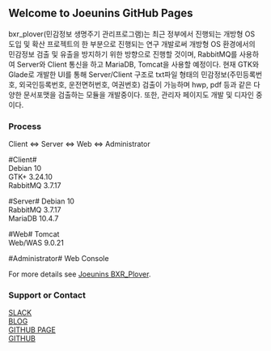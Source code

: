 ## Welcome to Joeunins GitHub Pages

bxr_plover(민감정보 생명주기 관리프로그램)는 최근 정부에서 진행되는 개방형 OS 도입 및 확산 프로젝트의 한 부분으로 진행되는 연구 개발로써 개방형 OS 환경에서의 민감정보 검출 및 유출을 방지하기 위한 방향으로 진행할 것이며, RabbitMQ를 사용하여 Server와 Client 통신을 하고 MariaDB, Tomcat을 사용할 예정이다. 현재 GTK와 Glade로 개발한 UI를 통해 Server/Client 구조로 txt파일 형태의 민감정보(주민등록번호, 외국인등록번호, 운전면허번호, 여권번호) 검출이 가능하며 hwp, pdf 등과 같은 다양한 문서포맷을 검출하는 모듈을 개발중이다. 또한, 관리자 페이지도 개발 및 디자인 중이다.

### Process

Client <=> Server <=> Web <=> Administrator

#Client#<br>
Debian 10<br>
GTK+ 3.24.10<br>
RabbitMQ 3.7.17<br>

#Server#
Debian 10<br>
RabbitMQ 3.7.17<br>
MariaDB 10.4.7<br>

#Web#
Tomcat<br>
Web/WAS 9.0.21<br>

#Administrator#
Web Console<br>

For more details see [Joeunins BXR_Plover](https://github.com/joeuninsrnd/bxr_plover).<br>

### Support or Contact

[SLACK](https://joeunins.slack.com)<br>
[BLOG](https://joeuninsrnd.tistory.com)<br>
[GITHUB PAGE](https://joeuninsrnd.github.io)<br>
[GITHUB](https://github.com/joeuninsrnd/bxr_plover/blob/master/CONTRIBUTING.md)<br>
